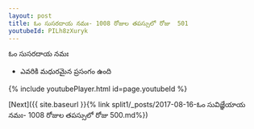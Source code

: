 ```yaml
---
layout: post
title: ఓం సుసరదాయ నమః- 1008 రోజుల తపస్సులో రోజు  501
youtubeId: PILh8zXuryk
---
```

 
 
 ఓం సుసరదాయ నమః  
 
 -  ఎవరికి మధురమైన ప్రసంగం ఉంది 
 
  
 
  
 
 
 
 
 
 


{% include youtubePlayer.html id=page.youtubeId %}
 
[Next]({{ site.baseurl }}{% link  split1/_posts/2017-08-16-ఓం సువిజ్ఞేయాయ నమః- 1008 రోజుల తపస్సులో రోజు  500.md%})
 
